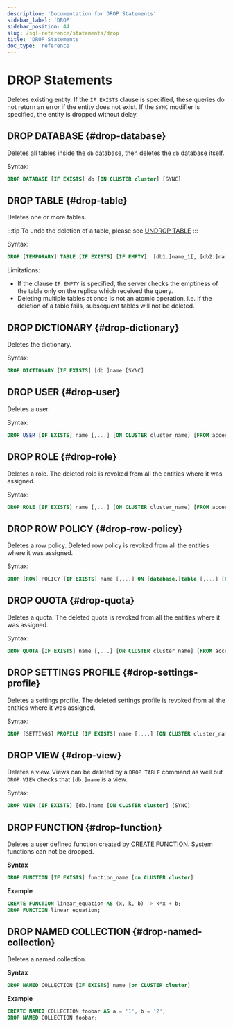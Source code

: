 ```yaml
---
description: 'Documentation for DROP Statements'
sidebar_label: 'DROP'
sidebar_position: 44
slug: /sql-reference/statements/drop
title: 'DROP Statements'
doc_type: 'reference'
---
```


# DROP Statements

Deletes existing entity. If the `IF EXISTS` clause is specified, these queries do not return an error if the entity does not exist. If the `SYNC` modifier is specified, the entity is dropped without delay.

## DROP DATABASE {#drop-database}

Deletes all tables inside the `db` database, then deletes the `db` database itself.

Syntax:

```sql
DROP DATABASE [IF EXISTS] db [ON CLUSTER cluster] [SYNC]
```

## DROP TABLE {#drop-table}

Deletes one or more tables.

:::tip
To undo the deletion of a table, please see [UNDROP TABLE](/sql-reference/statements/undrop.md)
:::

Syntax:

```sql
DROP [TEMPORARY] TABLE [IF EXISTS] [IF EMPTY]  [db1.]name_1[, [db2.]name_2, ...] [ON CLUSTER cluster] [SYNC]
```

Limitations:
- If the clause `IF EMPTY` is specified, the server checks the emptiness of the table only on the replica which received the query.  
- Deleting multiple tables at once is not an atomic operation, i.e. if the deletion of a table fails, subsequent tables will not be deleted.

## DROP DICTIONARY {#drop-dictionary}

Deletes the dictionary.

Syntax:

```sql
DROP DICTIONARY [IF EXISTS] [db.]name [SYNC]
```

## DROP USER {#drop-user}

Deletes a user.

Syntax:

```sql
DROP USER [IF EXISTS] name [,...] [ON CLUSTER cluster_name] [FROM access_storage_type]
```

## DROP ROLE {#drop-role}

Deletes a role. The deleted role is revoked from all the entities where it was assigned.

Syntax:

```sql
DROP ROLE [IF EXISTS] name [,...] [ON CLUSTER cluster_name] [FROM access_storage_type]
```

## DROP ROW POLICY {#drop-row-policy}

Deletes a row policy. Deleted row policy is revoked from all the entities where it was assigned.

Syntax:

```sql
DROP [ROW] POLICY [IF EXISTS] name [,...] ON [database.]table [,...] [ON CLUSTER cluster_name] [FROM access_storage_type]
```

## DROP QUOTA {#drop-quota}

Deletes a quota. The deleted quota is revoked from all the entities where it was assigned.

Syntax:

```sql
DROP QUOTA [IF EXISTS] name [,...] [ON CLUSTER cluster_name] [FROM access_storage_type]
```

## DROP SETTINGS PROFILE {#drop-settings-profile}

Deletes a settings profile. The deleted settings profile is revoked from all the entities where it was assigned.

Syntax:

```sql
DROP [SETTINGS] PROFILE [IF EXISTS] name [,...] [ON CLUSTER cluster_name] [FROM access_storage_type]
```

## DROP VIEW {#drop-view}

Deletes a view. Views can be deleted by a `DROP TABLE` command as well but `DROP VIEW` checks that `[db.]name` is a view.

Syntax:

```sql
DROP VIEW [IF EXISTS] [db.]name [ON CLUSTER cluster] [SYNC]
```

## DROP FUNCTION {#drop-function}

Deletes a user defined function created by [CREATE FUNCTION](./create/function.md).
System functions can not be dropped.

**Syntax**

```sql
DROP FUNCTION [IF EXISTS] function_name [on CLUSTER cluster]
```

**Example**

```sql
CREATE FUNCTION linear_equation AS (x, k, b) -> k*x + b;
DROP FUNCTION linear_equation;
```

## DROP NAMED COLLECTION {#drop-named-collection}

Deletes a named collection.

**Syntax**

```sql
DROP NAMED COLLECTION [IF EXISTS] name [on CLUSTER cluster]
```

**Example**

```sql
CREATE NAMED COLLECTION foobar AS a = '1', b = '2';
DROP NAMED COLLECTION foobar;
```

